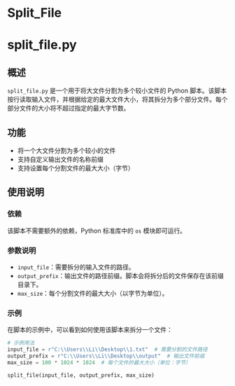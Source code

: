 # Split_File
# split_file.py

## 概述

`split_file.py` 是一个用于将大文件分割为多个较小文件的 Python 脚本。该脚本按行读取输入文件，并根据给定的最大文件大小，将其拆分为多个部分文件。每个部分文件的大小将不超过指定的最大字节数。

## 功能

- 将一个大文件分割为多个较小的文件
- 支持自定义输出文件的名称前缀
- 支持设置每个分割文件的最大大小（字节）

## 使用说明

### 依赖

该脚本不需要额外的依赖，Python 标准库中的 `os` 模块即可运行。

### 参数说明

- `input_file`：需要拆分的输入文件的路径。
- `output_prefix`：输出文件的路径前缀。脚本会将拆分后的文件保存在该前缀目录下。
- `max_size`：每个分割文件的最大大小（以字节为单位）。

### 示例

在脚本的示例中，可以看到如何使用该脚本来拆分一个文件：

```python
# 示例用法
input_file = r"C:\\Users\\Li\\Desktop\\1.txt"  # 需要分割的文件路径
output_prefix = r"C:\\Users\\Li\\Desktop\\output"  # 输出文件前缀
max_size = 100 * 1024 * 1024  # 每个文件的最大大小（单位：字节）

split_file(input_file, output_prefix, max_size)

